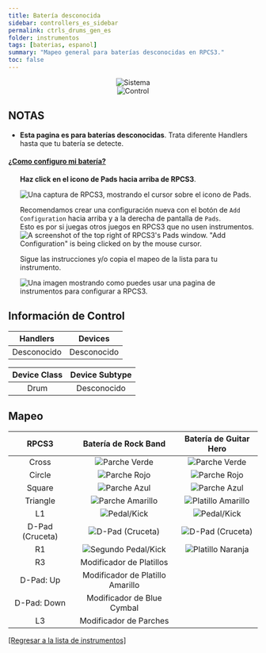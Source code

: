 ```yaml
---
title: Batería desconocida
sidebar: controllers_es_sidebar
permalink: ctrls_drums_gen_es
folder: instrumentos
tags: [baterias, espanol]
summary: "Mapeo general para baterías desconocidas en RPCS3."
toc: false
---
```



<div align="center"> <img src="https://carlmylo.github.io/rb3-pc/images/instruments/plat/myst.png" alt="Sistema" title="Sistema"></div>

<div align="center"> <img src="https://carlmylo.github.io/rb3-pc/images/instruments/cont/mystcontrollers.png" alt="Control" title="Control"></div>

## NOTAS

* **Esta pagina es para baterías desconocidas**. Trata diferente Handlers hasta que tu batería se detecte.

<!-- Map Start -->
<div class="panel-group" id="accordion">
                    <div class="panel panel-default">
                        <div class="panel-heading">
                            <h4 class="panel-title">
                                <a class="noCrossRef accordion-toggle" data-toggle="collapse" data-parent="#accordion" href="#como-mapear-pads">¿Como configuro mi batería?</a>
                            </h4>
                        </div>
                        <div id="como-mapear-pads" class="panel-collapse collapse noCrossRef">
                            <div class="panel-body">
<ul>
<p><strong>Haz click en el icono de Pads hacia arriba de RPCS3</strong>.</p>
<p><img src="https://carlmylo.github.io/rb3-pc/images/instruments/rpcs3pad.png" alt="Una captura de RPCS3, mostrando el cursor sobre el icono de Pads." title="Pads"></p>
<p>Recomendamos crear una configuración nueva con el botón de <code>Add Configuration</code> hacia arriba y a la derecha de pantalla de <code>Pads</code>.<br>
Esto es por si juegas otros juegos en RPCS3 que no usen instrumentos.<br>
<img src="https://carlmylo.github.io/rb3-pc/images/instruments/rpcs3padprofadd.png" alt="A screenshot of the top right of RPCS3's Pads window. &quot;Add Configuration&quot; is being clicked on by the mouse cursor." title="Add Configuration"></p>
<p>Sigue las instrucciones y/o copia el mapeo de la lista para tu instrumento.</p>
<p><img src="https://carlmylo.github.io/rb3-pc/images/instruments/padlegend.png" alt="Una imagen mostrando como puedes usar una pagina de instrumentos para configurar a RPCS3." title="Mapeando la Höfner de Rock Band"></p>
</ul>
                            </div>
                        </div>
                    </div>
</div>
<!-- Map End -->

## Información de Control

| Handlers | Devices |
|:--------:|:-------:|
| Desconocido | Desconocido |

| Device Class | Device Subtype |
|:------------:|:--------------:|
| Drum | Desconocido |

## Mapeo

| **RPCS3** | **Batería de Rock Band** | **Batería de Guitar Hero** |
|:---------:|:-------------------:|:-----------------:|
| Cross | ![Parche Verde](https://carlmylo.github.io/rb3-pc/images/btns/drms/rb/gp.png "Parche Verde") | ![Parche Verde](https://carlmylo.github.io/rb3-pc/images/btns/drms/gh/gp.png "Parche Verde") |
| Circle | ![Parche Rojo](https://carlmylo.github.io/rb3-pc/images/btns/drms/rb/rp.png "Parche Rojo") | ![Parche Rojo](https://carlmylo.github.io/rb3-pc/images/btns/drms/gh/rp.png "Parche Rojo") |
| Square | ![Parche Azul](https://carlmylo.github.io/rb3-pc/images/btns/drms/rb/bp.png "Parche Azul") | ![Parche Azul](https://carlmylo.github.io/rb3-pc/images/btns/drms/gh/bp.png "Parche Azul") |
| Triangle | ![Parche Amarillo](https://carlmylo.github.io/rb3-pc/images/btns/drms/rb/yp.png "Parche Amarillo") | ![Platillo Amarillo](https://carlmylo.github.io/rb3-pc/images/btns/drms/gh/yc.png "Platillo Amarillo") |
| L1 | ![Pedal/Kick](https://carlmylo.github.io/rb3-pc/images/btns/drms/rb/kp.png "Pedal/Kick") | ![Pedal/Kick](https://carlmylo.github.io/rb3-pc/images/btns/drms/gh/kp.png "Pedal/Kick") |
| D-Pad (Cruceta) | ![D-Pad (Cruceta)](https://carlmylo.github.io/rb3-pc/images/btns/ctrls/xbox/dp.png "D-Pad (Cruceta)") | ![D-Pad (Cruceta)](https://carlmylo.github.io/rb3-pc/images/btns/ctrls/xbox/dp.png "D-Pad (Cruceta)") |
| R1 | ![Segundo Pedal/Kick](https://carlmylo.github.io/rb3-pc/images/btns/drms/rb/kp.png "Segundo Pedal/Kick") | ![Platillo Naranja](https://carlmylo.github.io/rb3-pc/images/btns/drms/gh/oc.png "Platillo Naranja") |
| R3 | Modificador de Platillos | |
| D-Pad: Up | Modificador de Platillo Amarillo | |
| D-Pad: Down | Modificador de Blue Cymbal | |
| L3 | Modificador de Parches | |

[[Regresar a la lista de instrumentos]](https://carlmylo.github.io/rb3-pc/ctrls_es#lista-de-instrumentos)